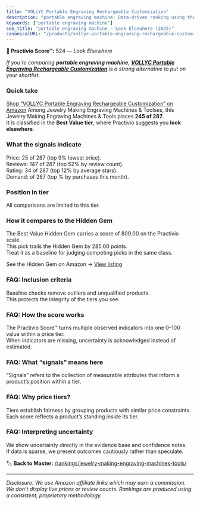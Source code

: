 ```yaml
---
title: "VOLLYC Portable Engraving Rechargeable Customization"
description: "portable engraving machine: Data-driven ranking using the Practivio Score™. Positioned by quality, value, demand, findability, momentum."
keywords: ["portable engraving machine"]
seo_title: "portable engraving machine — Look Elsewhere (2025)"
canonicalURL: "/products/vollyc-portable-engraving-rechargeable-customization-B0DQ7GTLDK/"
---
```


**🚫 Practivio Score™:** 524 — _Look Elsewhere_


*If you're comparing **portable engraving machine**, **[VOLLYC Portable Engraving Rechargeable Customization](https://www.amazon.com/dp/B0DQ7GTLDK?tag=practivio-20)** is a strong alternative to put on your shortlist.*
### Quick take
[Shop “VOLLYC Portable Engraving Rechargeable Customization” on Amazon](https://www.amazon.com/dp/B0DQ7GTLDK?tag=practivio-20)
Among Jewelry Making Engraving Machines & Toolses, this Jewelry Making Engraving Machines & Tools places **245 of 287**.  
It is classified in the **Best Value tier**, where Practivio suggests you **look elsewhere**.

### What the signals indicate
Price: 25 of 287 (top 9% lowest price).  
Reviews: 147 of 287 (top 52% by review count).  
Rating: 34 of 287 (top 12% by average stars).  
Demand:  of 287 (top % by purchases this month).

### Position in tier
All comparisons are limited to this tier.

### How it compares to the Hidden Gem
The Best Value Hidden Gem carries a score of 809.00 on the Practivio scale.  
This pick trails the Hidden Gem by 285.00 points.  
Treat it as a baseline for judging competing picks in the same class.  

See the Hidden Gem on Amazon → [View listing](https://www.amazon.com/dp/B077Y86FKJ?tag=practivio-20)

### FAQ: Inclusion criteria
Baseline checks remove outliers and unqualified products.  
This protects the integrity of the tiers you see.

### FAQ: How the score works
The Practivio Score™ turns multiple observed indicators into one 0–100 value within a price tier.  
When indicators are missing, uncertainty is acknowledged instead of estimated.

### FAQ: What “signals” means here
“Signals” refers to the collection of measurable attributes that inform a product’s position within a tier.

### FAQ: Why price tiers?
Tiers establish fairness by grouping products with similar price constraints.  
Each score reflects a product’s standing inside its tier.

### FAQ: Interpreting uncertainty
We show uncertainty directly in the evidence base and confidence notes.  
If data is sparse, we present outcomes cautiously rather than speculate.


🏷️ **Back to Master:** [/rankings/jewelry-making-engraving-machines-tools/](/rankings/jewelry-making-engraving-machines-tools/)

---
_Disclosure: We use Amazon affiliate links which may earn a commission. We don’t display live prices or review counts. Rankings are produced using a consistent, proprietary methodology._
